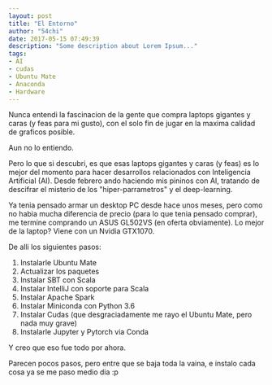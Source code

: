 ```yaml
---
layout: post
title: "El Entorno"
author: "54chi"
date: 2017-05-15 07:49:39
description: "Some description about Lorem Ipsum..."
tags:
- AI
- cudas
- Ubuntu Mate
- Anaconda
- Hardware
---
```


Nunca entendi la fascinacion de la gente que compra laptops gigantes y caras (y feas para mi gusto), con el solo fin de jugar en la maxima calidad de graficos posible.

Aun no lo entiendo.

Pero lo que si descubri, es que esas laptops gigantes y caras (y feas) es lo mejor del momento para hacer desarrollos relacionados con Inteligencia Artificial (AI). Desde febrero ando haciendo mis pininos con AI, tratando de descifrar el misterio de los "hiper-parrametros" y el deep-learning.

Ya tenia pensado armar un desktop PC desde hace unos meses, pero como no habia mucha diferencia de precio (para lo que tenia pensado comprar), me termine comprando un ASUS GL502VS (en oferta obviamente). Lo mejor de la laptop? Viene con un Nvidia GTX1070.

De alli los siguientes pasos:

1. Instalarle Ubuntu Mate
1. Actualizar los paquetes
1. Instalar SBT con Scala
1. Instalar IntelliJ con soporte para Scala
1. Instalar Apache Spark
1. Instalar Miniconda con Python 3.6
1. Instalar Cudas (que desgraciadamente me rayo el Ubuntu Mate, pero nada muy grave)
1. Instalarle Jupyter y Pytorch via Conda

Y creo que eso fue todo por ahora.

Parecen pocos pasos, pero entre que se baja toda la vaina, e instalo cada cosa ya se me paso medio dia :p
